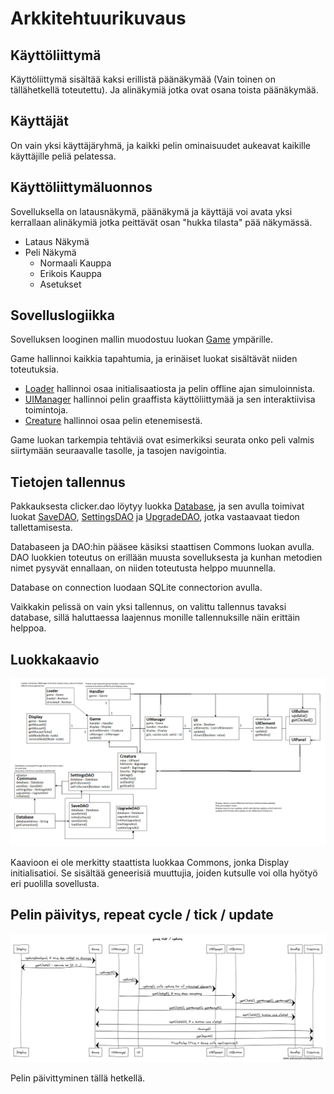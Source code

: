 ﻿# Arkkitehtuurikuvaus

## Käyttöliittymä

Käyttöliittymä sisältää kaksi erillistä päänäkymää (Vain toinen on tällähetkellä toteutettu). Ja alinäkymiä jotka ovat osana toista päänäkymää.

## Käyttäjät

On vain yksi käyttäjäryhmä, ja kaikki pelin ominaisuudet aukeavat kaikille käyttäjille peliä pelatessa.

## Käyttöliittymäluonnos

Sovelluksella on latausnäkymä, päänäkymä ja käyttäjä voi avata yksi kerrallaan alinäkymiä jotka peittävät osan "hukka tilasta" pää näkymässä.

- Lataus Näkymä
- Peli Näkymä
  - Normaali Kauppa
  - Erikois Kauppa
  - Asetukset

## Sovelluslogiikka

Sovelluksen looginen mallin muodostuu luokan [Game](https://github.com/GourmetHunter/otm-harjoitustyo/blob/master/Clicker/src/main/java/com/mycompany/clicker/core/Game.java) ympärille.

Game hallinnoi kaikkia tapahtumia, ja erinäiset luokat sisältävät niiden toteutuksia.

 - [Loader](https://github.com/GourmetHunter/otm-harjoitustyo/blob/master/Clicker/src/main/java/com/mycompany/clicker/core/Loader.java) hallinnoi osaa initialisaatiosta ja pelin offline ajan simuloinnista.
 - [UIManager](https://github.com/GourmetHunter/otm-harjoitustyo/blob/master/Clicker/src/main/java/com/mycompany/clicker/core/UIManager.java) hallinnoi pelin graaffista käyttöliittymää ja sen interaktiivisa toimintoja.
 - [Creature](https://github.com/GourmetHunter/otm-harjoitustyo/blob/master/Clicker/src/main/java/com/mycompany/clicker/domain/Creature.java) hallinnoi osaa pelin etenemisestä.

Game luokan tarkempia tehtäviä ovat esimerkiksi seurata onko peli valmis siirtymään seuraavalle tasolle, ja tasojen navigointia.

## Tietojen tallennus

Pakkauksesta clicker.dao löytyy luokka [Database](https://github.com/GourmetHunter/otm-harjoitustyo/blob/master/Clicker/src/main/java/com/mycompany/clicker/dao/Database.java), ja sen avulla toimivat luokat [SaveDAO](https://github.com/GourmetHunter/otm-harjoitustyo/blob/master/Clicker/src/main/java/com/mycompany/clicker/dao/SaveDAO.java), [SettingsDAO](https://github.com/GourmetHunter/otm-harjoitustyo/blob/master/Clicker/src/main/java/com/mycompany/clicker/dao/SettingsDAO.java) ja [UpgradeDAO](https://github.com/GourmetHunter/otm-harjoitustyo/blob/master/Clicker/src/main/java/com/mycompany/clicker/dao/UpgradeDAO.java), jotka vastaavaat tiedon tallettamisesta.

Databaseen ja DAO:hin pääsee käsiksi staattisen Commons luokan avulla. DAO luokkien toteutus on erillään muusta sovelluksesta ja kunhan metodien nimet pysyvät ennallaan, on niiden toteutusta helppo muunnella.

Database on connection luodaan SQLite connectorion avulla.

Vaikkakin pelissä on vain yksi tallennus, on valittu tallennus tavaksi database, sillä haluttaessa laajennus monille tallennuksille näin erittäin helppoa.

## Luokkakaavio

<img src="https://raw.githubusercontent.com/GourmetHunter/otm-harjoitustyo/master/dokumentaatio/kuvat/luokkakaavio.png">

Kaavioon ei ole merkitty staattista luokkaa Commons, jonka Display initialisatioi. Se sisältää geneerisiä muuttujia, joiden kutsulle voi olla hyötyö eri puolilla sovellusta.

## Pelin päivitys, repeat cycle / tick / update

<img src="https://raw.githubusercontent.com/GourmetHunter/otm-harjoitustyo/master/dokumentaatio/kuvat/gametickupdate.png">

Pelin päivittyminen tällä hetkellä.